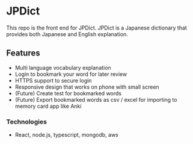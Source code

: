 # JPDict
This repo is the front end for JPDict. JPDict is a Japanese dictionary that provides both Japanese and English explanation.

## Features
+ Multi language vocabulary explanation 
+ Login to bookmark your word for later review
+ HTTPS support to secure login
+ Responsive design that works on phone with small screen
+ (Future) Create test for bookmarked words
+ (Future) Export bookmarked words as csv / excel for importing to memory card app like Anki


### Technologies
+ React, node.js, typescript, mongodb, aws
